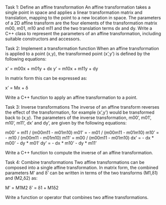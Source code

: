 Task 1: Define an affine transformation
An affine transformation takes a single point in space and applies a linear transformation
matrix and translation, mapping to the point to a new location in space. The parameters of a
2D affine transform are the four elements of the transformation matrix m00, m01, m10 and m11
and the two translation terms dx and dy. Write a C++ class to represent the parameters of an affine transformation, including
suitable constructors and accessors.

Task 2: Implement a transformation function
When an affine transformation is applied to a point (x,y), the transformed point (x’,y’) is
defined by the following equations:

x’ = m00x + m01y + dx
y’ = m10x + m11y + dy

In matrix form this can be expressed as:

x’ = Mx + δ

Write a C++ function to apply an affine transformation to a point.

Task 3: Inverse transformations
The inverse of an affine transform reverses the effect of the transformation, for example
(x’,y’) would be transformed back to (x,y). The parameters of the inverse transformation,
m00’, m01’, m10’, m11’, dx’ and dy’, are given by the following equations:

m00’ = m11 / (m00m11 - m01m10)
m01’ = - m01 / (m00m11 - m01m10)
m10’ = - m10 / (m00m11 - m01m10)
m11’ = m00 / (m00m11 - m01m10)
dx’ = - dx * m00’ - dy * m01’
dy’ = - dx * m10’ - dy * m11’

Write a C++ function to compute the inverse of an affine transformation.

Task 4: Combine transformations
Two affine transformations can be composed into a single affine transformation. In matrix
form, the combined parameters M’ and δ’ can be written in terms of the two transforms
(M1,δ1) and (M2,δ2) as:

M’ = M1M2
δ’ = δ1 + M1δ2

Write a function or operator that combines two affine transformations.
